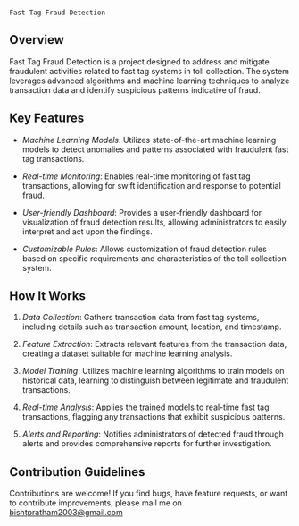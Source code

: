 									                                          Fast Tag Fraud Detection


## Overview

Fast Tag Fraud Detection is a project designed to address and mitigate fraudulent activities related to fast tag systems in toll collection. The system leverages advanced algorithms and machine learning techniques to analyze transaction data and identify suspicious patterns indicative of fraud.



## Key Features

- *Machine Learning Models*: Utilizes state-of-the-art machine learning models to detect anomalies and patterns associated with fraudulent fast tag transactions.

- *Real-time Monitoring*: Enables real-time monitoring of fast tag transactions, allowing for swift identification and response to potential fraud.

- *User-friendly Dashboard*: Provides a user-friendly dashboard for visualization of fraud detection results, allowing administrators to easily interpret and act upon the findings.

- *Customizable Rules*: Allows customization of fraud detection rules based on specific requirements and characteristics of the toll collection system.



## How It Works

1. *Data Collection*: Gathers transaction data from fast tag systems, including details such as transaction amount, location, and timestamp.

2. *Feature Extraction*: Extracts relevant features from the transaction data, creating a dataset suitable for machine learning analysis.

3. *Model Training*: Utilizes machine learning algorithms to train models on historical data, learning to distinguish between legitimate and fraudulent transactions.

4. *Real-time Analysis*: Applies the trained models to real-time fast tag transactions, flagging any transactions that exhibit suspicious patterns.

5. *Alerts and Reporting*: Notifies administrators of detected fraud through alerts and provides comprehensive reports for further investigation.


## Contribution Guidelines

Contributions are welcome! If you find bugs, have feature requests, or want to contribute improvements, please mail me on bishtpratham2003@gmail.com
